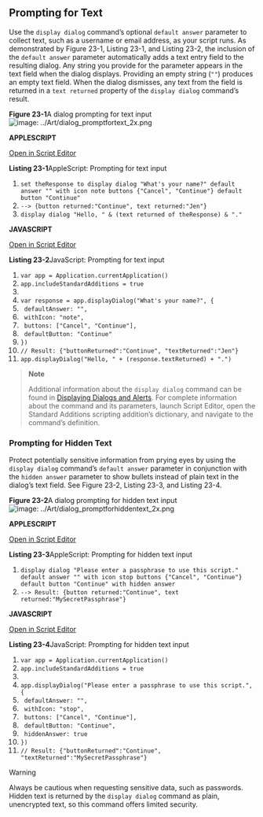 <a id="//apple_ref/doc/uid/TP40016239-CH80"></a><a id="//apple_ref/doc/uid/TP40016239-CH80-SW1"></a>

## Prompting for Text

Use the `display dialog` command’s optional `default answer` parameter to collect text, such as a username or email address, as your script runs. As demonstrated by Figure 23-1, Listing 23-1, and Listing 23-2, the inclusion of the `default answer` parameter automatically adds a text entry field to the resulting dialog. Any string you provide for the parameter appears in the text field when the dialog displays. Providing an empty string (`""`) produces an empty text field. When the dialog dismisses, any text from the field is returned in a `text returned` property of the `display dialog` command’s result.

<a id="//apple_ref/doc/uid/TP40016239-CH80-SW3"></a>
**Figure 23-1**A dialog prompting for text input
![image: ../Art/dialog_promptfortext_2x.png](https://developer.apple.com/library/archive/mac-automation-scripting-guide/Art/dialog_promptfortext_2x.png)

**APPLESCRIPT**

[Open in Script Editor](https://developer.apple.com/library/archive/mac-automation-scripting-guide/applescript:/com.apple.scripteditor?action=new&script=set%20theResponse%20to%20display%20dialog%20%22What%27s%20your%20name%3F%22%20default%20answer%20%22%22%20with%20icon%20note%20buttons%20%7B%22Cancel%22%2C%20%22Continue%22%7D%20default%20button%20%22Continue%22%0A--%3E%20%7Bbutton%20returned%3A%22Continue%22%2C%20text%20returned%3A%22Jen%22%7D%0Adisplay%20dialog%20%22Hello%2C%20%22%20%26%20%28text%20returned%20of%20theResponse%29%20%26%20%22.%22%0A)

<a id="//apple_ref/doc/uid/TP40016239-CH80-SW4"></a>
**Listing 23-1**AppleScript: Prompting for text input

1. `set theResponse to display dialog "What's your name?" default answer "" with icon note buttons {"Cancel", "Continue"} default button "Continue"`
2. `--> {button returned:"Continue", text returned:"Jen"}`
3. `display dialog "Hello, " & (text returned of theResponse) & "."`

**JAVASCRIPT**

[Open in Script Editor](https://developer.apple.com/library/archive/mac-automation-scripting-guide/applescript:/com.apple.scripteditor?action=new&script=var%20app%20%3D%20Application.currentApplication%28%29%0Aapp.includeStandardAdditions%20%3D%20true%0A%0Avar%20response%20%3D%20app.displayDialog%28%22What%27s%20your%20name%3F%22%2C%20%7B%0A%20%20%20%20defaultAnswer%3A%20%22%22%2C%0A%20%20%20%20withIcon%3A%20%22note%22%2C%0A%20%20%20%20buttons%3A%20%5B%22Cancel%22%2C%20%22Continue%22%5D%2C%0A%20%20%20%20defaultButton%3A%20%22Continue%22%0A%7D%29%0A%2F%2F%20Result%3A%20%7B%22buttonReturned%22%3A%22Continue%22%2C%20%22textReturned%22%3A%22Jen%22%7D%0Aapp.displayDialog%28%22Hello%2C%20%22%20%2B%20%28response.textReturned%29%20%2B%20%22.%22%29)

<a id="//apple_ref/doc/uid/TP40016239-CH80-SW5"></a>
**Listing 23-2**JavaScript: Prompting for text input

1. `var app = Application.currentApplication()`
2. `app.includeStandardAdditions = true`
3. ` `
4. `var response = app.displayDialog("What's your name?", {`
5. ` defaultAnswer: "",`
6. ` withIcon: "note",`
7. ` buttons: ["Cancel", "Continue"],`
8. ` defaultButton: "Continue"`
9. `})`
10. `// Result: {"buttonReturned":"Continue", "textReturned":"Jen"}`
11. `app.displayDialog("Hello, " + (response.textReturned) + ".")`

> **Note**
>
>
> Additional information about the `display dialog` command can be found in [Displaying Dialogs and Alerts](https://developer.apple.com/library/archive/mac-automation-scripting-guide/DisplayDialogsandAlerts.md#//apple_ref/doc/uid/TP40016239-CH15-SW1). For complete information about the command and its parameters, launch Script Editor, open the Standard Additions scripting addition’s dictionary, and navigate to the command’s definition.

<a id="//apple_ref/doc/uid/TP40016239-CH80-SW9"></a>

### Prompting for Hidden Text

Protect potentially sensitive information from prying eyes by using the `display dialog` command’s `default answer` parameter in conjunction with the `hidden answer` parameter to show bullets instead of plain text in the dialog’s text field. See Figure 23-2, Listing 23-3, and Listing 23-4.

<a id="//apple_ref/doc/uid/TP40016239-CH80-SW6"></a>
**Figure 23-2**A dialog prompting for hidden text input
![image: ../Art/dialog_promptforhiddentext_2x.png](https://developer.apple.com/library/archive/mac-automation-scripting-guide/Art/dialog_promptforhiddentext_2x.png)

**APPLESCRIPT**

[Open in Script Editor](https://developer.apple.com/library/archive/mac-automation-scripting-guide/applescript:/com.apple.scripteditor?action=new&script=display%20dialog%20%22Please%20enter%20a%20passphrase%20to%20use%20this%20script.%22%20default%20answer%20%22%22%20with%20icon%20stop%20buttons%20%7B%22Cancel%22%2C%20%22Continue%22%7D%20default%20button%20%22Continue%22%20with%20hidden%20answer%0A)

<a id="//apple_ref/doc/uid/TP40016239-CH80-SW7"></a>
**Listing 23-3**AppleScript: Prompting for hidden text input

1. `display dialog "Please enter a passphrase to use this script." default answer "" with icon stop buttons {"Cancel", "Continue"} default button "Continue" with hidden answer`
2. `--> Result: {button returned:"Continue", text returned:"MySecretPassphrase"}`

**JAVASCRIPT**

[Open in Script Editor](https://developer.apple.com/library/archive/mac-automation-scripting-guide/applescript:/com.apple.scripteditor?action=new&script=var%20app%20%3D%20Application.currentApplication%28%29%0Aapp.includeStandardAdditions%20%3D%20true%0A%0Aapp.displayDialog%28%22Please%20enter%20a%20passphrase%20to%20use%20this%20script.%22%2C%20%7B%0A%20%20%20%20defaultAnswer%3A%20%22%22%2C%0A%20%20%20%20withIcon%3A%20%22stop%22%2C%0A%20%20%20%20buttons%3A%20%5B%22Cancel%22%2C%20%22Continue%22%5D%2C%0A%20%20%20%20defaultButton%3A%20%22Continue%22%2C%0A%20%20%20%20hiddenAnswer%3A%20true%0A%7D%29)

<a id="//apple_ref/doc/uid/TP40016239-CH80-SW8"></a>
**Listing 23-4**JavaScript: Prompting for hidden text input

1. `var app = Application.currentApplication()`
2. `app.includeStandardAdditions = true`
3. ` `
4. `app.displayDialog("Please enter a passphrase to use this script.", {`
5. ` defaultAnswer: "",`
6. ` withIcon: "stop",`
7. ` buttons: ["Cancel", "Continue"],`
8. ` defaultButton: "Continue",`
9. ` hiddenAnswer: true`
10. `})`
11. `// Result: {"buttonReturned":"Continue", "textReturned":"MySecretPassphrase"}`

<a id="//apple_ref/doc/uid/TP40016239-CH80-DontLinkElementID_8"></a>


Warning

Always be cautious when requesting sensitive data, such as passwords. Hidden text is returned by the `display dialog` command as plain, unencrypted text, so this command offers limited security.
